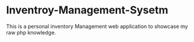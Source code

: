 # Inventroy-Management-Sysetm
This is a personal inventory Management web application to showcase my raw php knowledge. 
